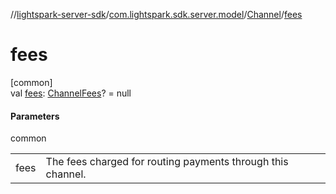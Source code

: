 //[lightspark-server-sdk](../../../index.md)/[com.lightspark.sdk.server.model](../index.md)/[Channel](index.md)/[fees](fees.md)

# fees

[common]\
val [fees](fees.md): [ChannelFees](../-channel-fees/index.md)? = null

#### Parameters

common

| | |
|---|---|
| fees | The fees charged for routing payments through this channel. |
